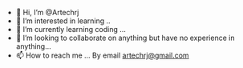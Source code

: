 - 👋 Hi, I’m @Artechrj
- 👀 I’m interested in learning ..
- 🌱 I’m currently learning coding ...
- 💞️ I’m looking to collaborate on anything but have no experience in anything...
- 📫 How to reach me ...
By email artechrj@gmail.com
<!---
Artechrj/Artechrj is a ✨ special ✨ repository because its `README.md` (this file) appears on your GitHub profile.
You can click the Preview link to take a look at your changes.
--->
